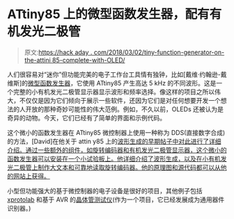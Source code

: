 # ATtiny85 上的微型函数发生器，配有有机发光二极管

> 原文:[https://hack aday . com/2018/03/02/tiny-function-generator-on-the-attini 85-complete-with-OLED/](https://hackaday.com/2018/03/02/tiny-function-generator-on-the-attiny85-complete-with-oled/)

人们很容易对“迷你”但功能完美的电子工作台工具情有独钟，比如[戴维·约翰逊-戴维斯]的[微型函数发生器](http://www.technoblogy.com/show?20W6)，它使用 ATtiny85 产生高达 5 kHz 的不同波形。这是一个完整的小有机发光二极管显示器显示波形和频率选择。像这样的项目之所以伟大，不仅仅是因为它们倾向于展示一些软件，还因为它们是对任何想要开发一个想法的人开放的那种奇妙可能性的伟大范例。例如，不久以前，OLEDs 还被认为是奇异的动物。今天，它们已经有了简单的界面和示例代码。

这个微小的函数发生器在 ATtiny85 微控制器上使用一种称为 DDS(直接数字合成)的方法，[David]在他关于 attin y85 上的[波形生成的早期帖子中对此进行了详细介绍。通过一些额外的组件，如旋转编码器和有机发光二极管显示器，这个微小的函数发生器可以安装在一个小试验板上。他详细介绍了波形生成，以及在小有机发光二极管上制作大文本和可靠地读取旋转编码器。他的原理图和源代码都可以从他的网站上获得。](http://www.technoblogy.com/show?QVN)

小型但功能强大的基于微控制器的电子设备是很好的项目，其他例子包括 [xprotolab](https://hackaday.com/2011/02/17/xprotolab-oscilloscope-and-xmega-development-board/) 和基于 AVR 的[晶体管测试仪](https://hackaday.com/2015/04/24/review-transistor-tester/)(作为一个项目，它已经发展成为通用器件识别器。)